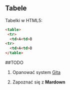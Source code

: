 ## Tabele

Tabelki w HTML5:

```html
<table>
 <tr>
  <td>A<td>B
<tr>
  <td>A<td>B
</table>
```

##TODO

1. Opanować system [Gita][1]

2. Zapoznać się z **Mardown**

[1]: http://git.-scm.com/
